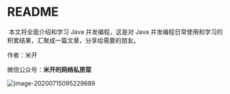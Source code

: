 # README

​		本文将全面介绍和学习 Java 并发编程，这是对 Java 并发编程日常使用和学习的积累结果，汇聚成一篇文章，分享给需要的朋友。



作者：米开

微信公众号：**米开的网络私房菜** 

<img src="https://gitee.com/Jackpotsss/pic_go/raw/master/img/QRcode.png" alt="image-20200715095229689"  />



